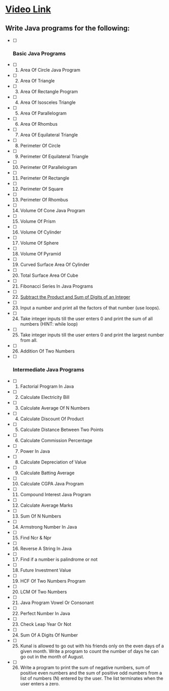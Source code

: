 # [Video Link](https://youtu.be/ldYLYRNaucM)
## Write Java programs for the following: 

- [ ] ### Basic Java Programs
- [ ] 1. Area Of Circle Java Program
- [ ] 2. Area Of Triangle
- [ ] 3. Area Of Rectangle Program 
- [ ] 4. Area Of Isosceles Triangle 
- [ ] 5. Area Of Parallelogram
- [ ] 6. Area Of Rhombus
- [ ] 7. Area Of Equilateral Triangle
- [ ] 8. Perimeter Of Circle
- [ ] 9. Perimeter Of Equilateral Triangle
- [ ] 10. Perimeter Of Parallelogram
- [ ] 11. Perimeter Of Rectangle
- [ ] 12. Perimeter Of Square
- [ ] 13. Perimeter Of Rhombus
- [ ] 14. Volume Of Cone Java Program
- [ ] 15. Volume Of Prism
- [ ] 16. Volume Of Cylinder
- [ ] 17. Volume Of Sphere
- [ ] 18. Volume Of Pyramid
- [ ] 19. Curved Surface Area Of Cylinder
- [ ] 20. Total Surface Area Of Cube
- [ ] 21. Fibonacci Series In Java Programs
- [ ] 22. [Subtract the Product and Sum of Digits of an Integer](https://leetcode.com/problems/subtract-the-product-and-sum-of-digits-of-an-integer/)
- [ ] 23. Input a number and print all the factors of that number (use loops).
- [ ] 24. Take integer inputs till the user enters 0 and print the sum of all numbers
(HINT: while loop)
- [ ] 25. Take integer inputs till the user enters 0 and print the largest number from
all.
- [ ] 26. Addition Of Two Numbers
 
- [ ] ### Intermediate Java Programs
- [ ] 1. Factorial Program In Java
- [ ] 2. Calculate Electricity Bill
- [ ] 3. Calculate Average Of N Numbers
- [ ] 4. Calculate Discount Of Product
- [ ] 5. Calculate Distance Between Two Points 
- [ ] 6. Calculate Commission Percentage
- [ ] 7. Power In Java
- [ ] 8. Calculate Depreciation of Value
- [ ] 9. Calculate Batting Average
- [ ] 10. Calculate CGPA Java Program
- [ ] 11. Compound Interest Java Program
- [ ] 12. Calculate Average Marks
- [ ] 13. Sum Of N Numbers
- [ ] 14. Armstrong Number In Java
- [ ] 15. Find Ncr & Npr
- [ ] 16. Reverse A String In Java
- [ ] 17. Find if a number is palindrome or not 
- [ ] 18. Future Investment Value
- [ ] 19. HCF Of Two Numbers Program
- [ ] 20. LCM Of Two Numbers
- [ ] 21. Java Program Vowel Or Consonant 
- [ ] 22. Perfect Number In Java
- [ ] 23. Check Leap Year Or Not
- [ ] 24. Sum Of A Digits Of Number
- [ ] 25. Kunal is allowed to go out with his friends only on the even days of a given month. Write a program to count the number of days he can go out in the month of August.
- [ ] 26. Write a program to print the sum of negative numbers, sum of positive even numbers and the sum of positive odd numbers from a list of numbers (N) entered by the user. The list terminates when the user enters a zero.
